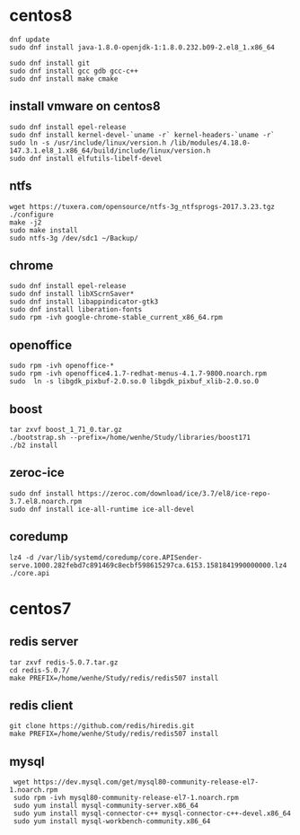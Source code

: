 # centos8
    dnf update
    sudo dnf install java-1.8.0-openjdk-1:1.8.0.232.b09-2.el8_1.x86_64  

    sudo dnf install git   
    sudo dnf install gcc gdb gcc-c++  
    sudo dnf install make cmake 
    
## install vmware on centos8
    sudo dnf install epel-release
    sudo dnf install kernel-devel-`uname -r` kernel-headers-`uname -r`
    sudo ln -s /usr/include/linux/version.h /lib/modules/4.18.0-147.3.1.el8_1.x86_64/build/include/linux/version.h
    sudo dnf install elfutils-libelf-devel
    
## ntfs
	wget https://tuxera.com/opensource/ntfs-3g_ntfsprogs-2017.3.23.tgz
	./configure 
	make -j2
	sudo make install
	sudo ntfs-3g /dev/sdc1 ~/Backup/
	
	
## chrome
	sudo dnf install epel-release
	sudo dnf install libXScrnSaver*
	sudo dnf install libappindicator-gtk3
	sudo dnf install liberation-fonts
	sudo rpm -ivh google-chrome-stable_current_x86_64.rpm
## openoffice
	sudo rpm -ivh openoffice-*
	sudo rpm -ivh openoffice4.1.7-redhat-menus-4.1.7-9800.noarch.rpm
	sudo  ln -s libgdk_pixbuf-2.0.so.0 libgdk_pixbuf_xlib-2.0.so.0

## boost
    tar zxvf boost_1_71_0.tar.gz 
    ./bootstrap.sh --prefix=/home/wenhe/Study/libraries/boost171
    ./b2 install

## zeroc-ice  
    sudo dnf install https://zeroc.com/download/ice/3.7/el8/ice-repo-3.7.el8.noarch.rpm
    sudo dnf install ice-all-runtime ice-all-devel

## coredump
	lz4 -d /var/lib/systemd/coredump/core.APISender-serve.1000.282febd7c891469c8ecbf598615297ca.6153.1581841990000000.lz4 ./core.api





# centos7

## redis server 
    tar zxvf redis-5.0.7.tar.gz
    cd redis-5.0.7/
    make PREFIX=/home/wenhe/Study/redis/redis507 install
  
## redis client

    git clone https://github.com/redis/hiredis.git
    make PREFIX=/home/wenhe/Study/redis/redis507 install
    
## mysql

     wget https://dev.mysql.com/get/mysql80-community-release-el7-1.noarch.rpm
     sudo rpm -ivh mysql80-community-release-el7-1.noarch.rpm
     sudo yum install mysql-community-server.x86_64
     sudo yum install mysql-connector-c++ mysql-connector-c++-devel.x86_64
     sudo yum install mysql-workbench-community.x86_64
     



 

     